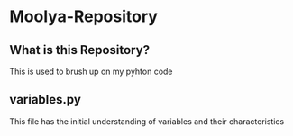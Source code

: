 # Moolya-Repository
## What is this Repository?
This is used to brush up on my pyhton code

## variables.py
This file has the initial understanding of variables and their characteristics
